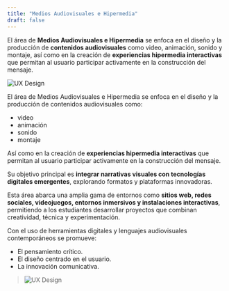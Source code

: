 ```yaml
---
title: "Medios Audiovisuales e Hipermedia"
draft: false
---
```


El área de **Medios Audiovisuales e Hipermedia** se enfoca en el diseño y la producción de **contenidos audiovisuales** como video, animación, sonido y montaje, así como en la creación de **experiencias hipermedia interactivas** que permitan al usuario participar activamente en la construcción del mensaje.

<!--more-->

![UX Design](images/placeholder.svg)

El área de Medios Audiovisuales e Hipermedia se enfoca en el diseño y la producción de contenidos audiovisuales como:
- video
- animación
- sonido
- montaje

Así como en la creación de **experiencias hipermedia interactivas** que permitan al usuario participar activamente en la construcción del mensaje. 

Su objetivo principal es **integrar narrativas visuales con tecnologías digitales emergentes**, explorando formatos y plataformas innovadoras.

Esta área abarca una amplia gama de entornos como **sitios web, redes sociales, videojuegos, entornos inmersivos y instalaciones interactivas**, permitiendo a los estudiantes desarrollar proyectos que combinan creatividad, técnica y experimentación.

Con el uso de herramientas digitales y lenguajes audiovisuales contemporáneos se promueve:
- El pensamiento crítico.
- El diseño centrado en el usuario.
- La innovación comunicativa.

> ![UX Design](images/placeholder.svg)